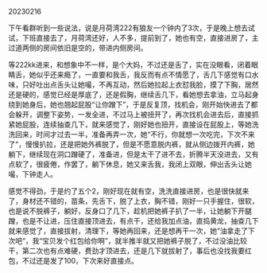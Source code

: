 20230216

下午看群听到一些说法，说是月荷湾222有狼友一个钟内了3次，于是晚上想去试试，下班直接去了，月荷湾还好，人不多，提前到了，她也有空，直接进房了，主过道两侧的房间依旧是空的，带进内侧房间。

等222kk进来，和想象中不一样，是个大妈，不过还是舌了，实在没眼看，闭着眼睛舌，她似乎还来瘾了，一直要和我舌，我反而有点不情愿了，舌几下感觉有口水味，只好吐出点舌头让她嘬，不再互动，然后她拉起上衣怼我脸，摸了下胸，居然还是硬的，感觉已经是厚底了，还是假胸，继续舌几下，看她想去拿油，立马起身绕到她身后，她也翘起屁股“让你蹭下”，于是反复顶，找机会，刚开始快进去了都会躲开，调整下姿势，一发全进，不过马上被扭开了，再次找机会进去后，直接抓紧她屁股，连续抽查几下，就来感觉了，刚好她也扭开，直接设在屁股上，等她洗洗回来，时间才过去一半，准备再弄一次，她“不行，你就想一次吃完，下次不来了”，慢慢扒拉，还是把她外裤脱了，但是不愿意脱内裤，就从侧边拨开内裤，她躺下，继续现在洞口蹭硬了，准备进，但是太干了进不去，折腾半天没进去，又有点软了，很疲倦，作罢了，躺下休息，她又来舌我，我闭上双眼，伸出舌头让她嘬，下钟走人。

感觉不得劲，于是约了五个2，刚好现在就有空，洗洗直接进房，也是很快就来了，身材还不错的，苗条，先舌下，脱了上衣，胸不错，刚好一只手握住，很软，也是说不脱裤子，躺好，反身口了几下，趁机把她裤子扒了一半，让她躺下开腿蹭，也是不让进，压住直接顶进去，有点干，还给我加点油，直捣黄龙，抽查几下就来感觉了，直接拔射，清理下，等她再回来，还是想再干一次，她”油拿走了下次吧“，我“宝贝发个红包给你啊”，就半推半就又把她裤子脱了，不过没油比较干，第二次也有点难硬，费劲才顶进去，还是几下就拔射了，事后也没找我要红包，不过还是发了100，下次来好直接点。

